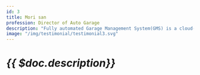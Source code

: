 ```yaml
---
id: 3
title: Mori san
profession: Director of Auto Garage
description: "Fully automated Garage Management System(GMS) is a cloud-based mobile and responsive web application for garage management with CMS."
image: "/img/testimonial/testimonial3.svg"
---
```


# _{{ $doc.description}}_
